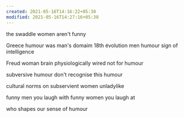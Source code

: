 ```yaml
---
created: 2021-05-16T14:16:22+05:30
modified: 2021-05-16T14:27:16+05:30
---
```


the swaddle women aren't funny

Greece humour was man's domaim
18th évolution men humour sign of intelligence

Freud woman brain physiologically wired not for humour

subversive humour
don't recognise this humour

cultural norms on subservient women unladylike

funny men you laugh with funny women you laugh at

who shapes our sense of humour